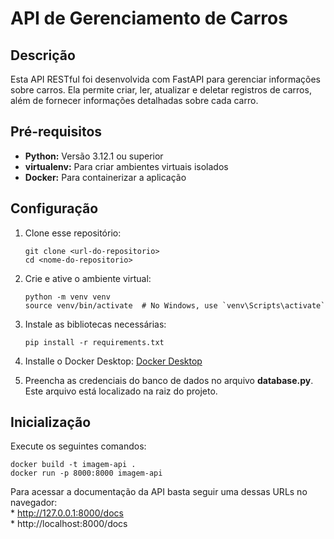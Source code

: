 # API de Gerenciamento de Carros

## Descrição

Esta API RESTful foi desenvolvida com FastAPI para gerenciar informações sobre carros. Ela permite criar, ler, atualizar e deletar registros de carros, além de fornecer informações detalhadas sobre cada carro.

## Pré-requisitos

* **Python:** Versão 3.12.1 ou superior
* **virtualenv:** Para criar ambientes virtuais isolados
* **Docker:** Para containerizar a aplicação

## Configuração

1. Clone esse repositório:
    ```
    git clone <url-do-repositorio>
    cd <nome-do-repositorio>
    ```

2. Crie e ative o ambiente virtual:
    ```
    python -m venv venv
    source venv/bin/activate  # No Windows, use `venv\Scripts\activate`
    ```

3. Instale as bibliotecas necessárias:
    ```
    pip install -r requirements.txt
    ```

4. Installe o Docker Desktop: 
    <a href="https://www.docker.com/products/docker-desktop/" target="_blank">Docker Desktop</a>

5. Preencha as credenciais do banco de dados no arquivo **database.py**. Este arquivo está localizado na raiz do projeto.

## Inicialização

Execute os seguintes comandos:
```
docker build -t imagem-api .
docker run -p 8000:8000 imagem-api
```

Para acessar a documentação da API basta seguir uma dessas URLs no navegador:<br>
    * http://127.0.0.1:8000/docs<br>
    * http://localhost:8000/docs